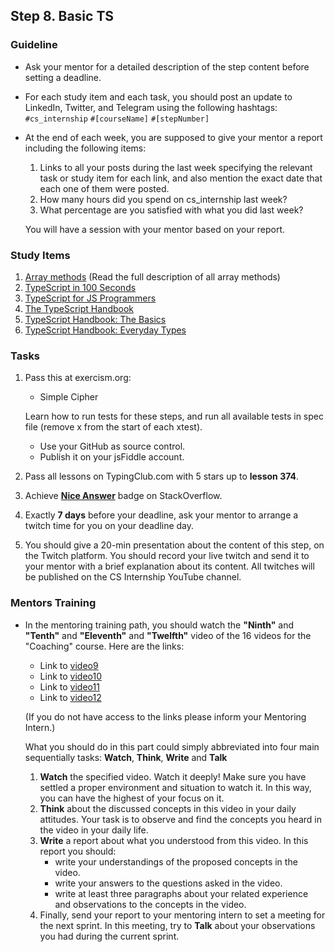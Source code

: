 ## Step 8. Basic TS

### Guideline

- Ask your mentor for a detailed description of the step content before setting a deadline.

- For each study item and each task, you should post an update to LinkedIn, Twitter, and Telegram using the following hashtags:
`#cs_internship`
`#[courseName]`
`#[stepNumber]`

- At the end of each week, you are supposed to give your mentor a report including the following items:
  1. Links to all your posts during the last week specifying the relevant task or study item for each link, and also mention the exact date that each one of them were posted.
  2. How many hours did you spend on cs_internship last week?
  3. What percentage are you satisfied with what you did last week?
  
  You will have a session with your mentor based on your report.

### Study Items <!-- omit in toc -->

1. [Array methods](https://developer.mozilla.org/en-US/docs/Web/JavaScript/Reference/Global_Objects/Array) (Read the full description of all array methods)
2. [TypeScript in 100 Seconds](https://youtu.be/zQnBQ4tB3ZA)
3. [TypeScript for JS Programmers](https://www.typescriptlang.org/docs/handbook/typescript-in-5-minutes.html)
4. [The TypeScript Handbook](https://www.typescriptlang.org/docs/handbook/intro.html)
5. [TypeScript Handbook: The Basics](https://www.typescriptlang.org/docs/handbook/2/basic-types.html)
6. [TypeScript Handbook: Everyday Types](https://www.typescriptlang.org/docs/handbook/2/everyday-types.html)


### Tasks <!-- omit in toc -->

1. Pass this at exercism.org:

   - Simple Cipher

   Learn how to run tests for these steps, and run all available tests in spec file (remove x from the start of each xtest).

   - Use your GitHub as source control.
   - Publish it on your jsFiddle account.

2. Pass all lessons on TypingClub.com with 5 stars up to **lesson 374**.
3. Achieve [**Nice Answer**](https://stackoverflow.com/help/badges/23/nice-answer) badge on StackOverflow.
4. Exactly **7 days** before your deadline, ask your mentor to arrange a twitch time for you on your deadline day.
5. You should give a 20-min presentation about the content of this step, on the Twitch platform. You should record your live twitch and send it to your mentor with a brief explanation about its content. All twitches will be published on the CS Internship YouTube channel.

### Mentors Training

- In the mentoring training path, you should watch the **"Ninth"**  and  **"Tenth"** and **"Eleventh"** and **"Twelfth"** video of the 16 videos for the "Coaching" course.  Here are the links:

  - Link to  [video9]( https://drive.google.com/drive/folders/1lBqfqw7Th-zyc3XherR2GLCK3HtK2VaK?usp=share_link)
  - Link to [video10]( https://drive.google.com/drive/folders/1_uRxg9mzKYycKT05O93r0-9Lh2McLjSb?usp=sharing)
  - Link to [video11]( https://drive.google.com/drive/folders/1MnqRETVZgXRqUUYlCsiEs1SNUVSTkgyV?usp=share_link)
  - Link to [video12](https://drive.google.com/drive/folders/1rF1CBqvjDmeV4_AW1HH1BCxsPZdbFz9L)

  (If you do not have access to the links please inform your Mentoring Intern.)

  What you should do in this part could simply abbreviated into four main sequentially tasks: **Watch**, **Think**, **Write** and **Talk**
  1. **Watch** the specified video. Watch it deeply! Make sure you have settled a proper environment and situation to watch it. In this way, you can have the highest of your focus on it.
  2. **Think** about the discussed concepts in this video in your daily attitudes. Your task is to observe and find the concepts you heard in the video in your daily life. 
  3. **Write** a report about what you understood from this video. In this report you should:
	  - write your understandings of the proposed concepts in the video.
	  - write your answers to the questions asked in the video.
	  - write at least three paragraphs about your related experience and observations to the concepts in the video.
  4. Finally, send your report to your mentoring intern to set a meeting for the next sprint. In this meeting, try to **Talk** about your observations you had during the current sprint.
